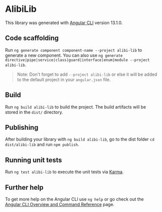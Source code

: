 # AlibiLib

This library was generated with [Angular CLI](https://github.com/angular/angular-cli) version 13.1.0.

## Code scaffolding

Run `ng generate component component-name --project alibi-lib` to generate a new component. You can also use `ng generate directive|pipe|service|class|guard|interface|enum|module --project alibi-lib`.
> Note: Don't forget to add `--project alibi-lib` or else it will be added to the default project in your `angular.json` file. 

## Build

Run `ng build alibi-lib` to build the project. The build artifacts will be stored in the `dist/` directory.

## Publishing

After building your library with `ng build alibi-lib`, go to the dist folder `cd dist/alibi-lib` and run `npm publish`.

## Running unit tests

Run `ng test alibi-lib` to execute the unit tests via [Karma](https://karma-runner.github.io).

## Further help

To get more help on the Angular CLI use `ng help` or go check out the [Angular CLI Overview and Command Reference](https://angular.io/cli) page.
